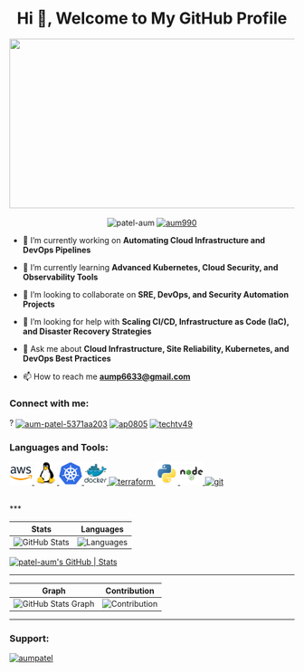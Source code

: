 <h1 align="center">Hi 👋, Welcome to My GitHub Profile</h1>
<!-- <h3 align="center">A passionate Engineer from India</h3>-->

<p align="center"><img height="300" width="630" src="https://user-images.githubusercontent.com/73774338/203944286-3f2e17cf-8762-4771-b763-037f9d20082a.png"></img></p> 

<p align="center">
  <img width="200px" src="https://komarev.com/ghpvc/?username=patel-aum&label=Profile%20views&color=0e75b6&style=flat" alt="patel-aum" />
  <a href="https://twitter.com/irl_aum" target="blank"><img width="220" src="https://img.shields.io/twitter/follow/irl_aum?logo=twitter&style=for-the-badge" alt="aum990" /></a>
</p>

- 🔭 I’m currently working on **Automating Cloud Infrastructure and DevOps Pipelines**

- 🌱 I’m currently learning **Advanced Kubernetes, Cloud Security, and Observability Tools**

- 👯 I’m looking to collaborate on **SRE, DevOps, and Security Automation Projects**

- 🤝 I’m looking for help with **Scaling CI/CD, Infrastructure as Code (IaC), and Disaster Recovery Strategies**

- 💬 Ask me about **Cloud Infrastructure, Site Reliability, Kubernetes, and DevOps Best Practices**

- 📫 How to reach me **aump6633@gmail.com**


<h3 align="left">Connect with me:</h3>
<p align="left">
?  <a href="https://linkedin.com/in/aum-patel-5371aa203" target="blank"><img align="center" src="https://raw.githubusercontent.com/rahuldkjain/github-profile-readme-generator/master/src/images/icons/Social/linked-in-alt.svg" alt="aum-patel-5371aa203" height="30" width="40" /></a>
  <a href="https://www.hackerrank.com/ap0805" target="blank"><img align="center" src="https://raw.githubusercontent.com/rahuldkjain/github-profile-readme-generator/master/src/images/icons/Social/hackerrank.svg" alt="ap0805" height="30" width="40" /></a>
  <a href="https://codeforces.com/profile/techtv49" target="blank"><img align="center" src="https://raw.githubusercontent.com/rahuldkjain/github-profile-readme-generator/master/src/images/icons/Social/codeforces.svg" alt="techtv49" height="30" width="40" /></a>
</p>

<h3 align="left">Languages and Tools:</h3>
<p align="left">
  <a href="https://aws.amazon.com" target="_blank" rel="noreferrer"> <img src="https://raw.githubusercontent.com/devicons/devicon/master/icons/amazonwebservices/amazonwebservices-original-wordmark.svg" alt="aws" width="40" height="40"/> </a>
  <a href="https://www.linux.org/" target="_blank" rel="noreferrer"> <img src="https://raw.githubusercontent.com/devicons/devicon/master/icons/linux/linux-original.svg" alt="linux" width="40" height="40"/> </a>
  <a href="https://kubernetes.io/" target="_blank" rel="noreferrer"> <img src="https://raw.githubusercontent.com/devicons/devicon/master/icons/kubernetes/kubernetes-plain.svg" alt="kubernetes" width="40" height="40"/> </a>
  <a href="https://www.docker.com/" target="_blank" rel="noreferrer"> <img src="https://raw.githubusercontent.com/devicons/devicon/master/icons/docker/docker-original-wordmark.svg" alt="docker" width="40" height="40"/> </a>
  <a href="https://www.terraform.io/" target="_blank" rel="noreferrer"> <img src="https://www.vectorlogo.zone/logos/terraformio/terraformio-icon.svg" alt="terraform" width="40" height="40"/> </a>
  <a href="https://www.python.org" target="_blank" rel="noreferrer"> <img src="https://raw.githubusercontent.com/devicons/devicon/master/icons/python/python-original.svg" alt="python" width="40" height="40"/> </a>
  <a href="https://nodejs.org" target="_blank" rel="noreferrer"> <img src="https://raw.githubusercontent.com/devicons/devicon/master/icons/nodejs/nodejs-original-wordmark.svg" alt="nodejs" width="40" height="40"/> </a>
  <a href="https://git-scm.com/" target="_blank" rel="noreferrer"> <img src="https://www.vectorlogo.zone/logos/git-scm/git-scm-icon.svg" alt="git" width="40" height="40"/> </a>
</p>

<br>
***

Stats | Languages
------| ----------
![GitHub Stats](https://github-readme-stats.vercel.app/api?username=patel-aum&show_icons=true&locale=en&theme=dark) | ![Languages](https://github-readme-stats.vercel.app/api/top-langs?username=patel-aum&show_icons=true&locale=en&layout=compact&theme=dark&width=500)

[![patel-aum's GitHub | Stats](https://stats.quine.sh/patel-aum/github?theme=dark)](https://quine.sh)

***

Graph | Contribution
------| ----------
![GitHub Stats Graph](https://github-profile-summary-cards.vercel.app/api/cards/profile-details?username=patel-aum&theme=monokai&text_color=white) | ![Contribution](https://github-readme-streak-stats.herokuapp.com/?user=patel-aum&theme=dark&width=400)

***

<h3>Support:</h3>
<p><a href="https://www.buymeacoffee.com/aumpatel"><img src="https://cdn.buymeacoffee.com/buttons/v2/default-yellow.png" height="50" width="210" alt="aumpatel" /></a></p>
<br>
